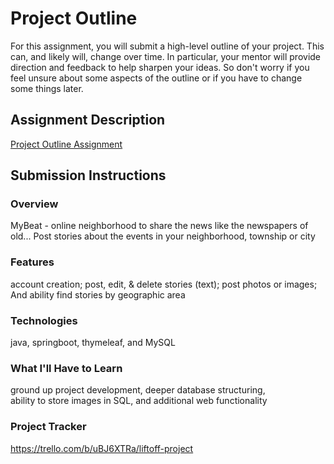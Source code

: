 # Project Outline
For this assignment, you will submit a high-level outline of your project. This can, and likely will, change over time. In particular, your mentor will provide direction and feedback to help sharpen your ideas. So don't worry if you feel unsure about some aspects of the outline or if you have to change some things later.

## Assignment Description
[Project Outline Assignment](https://education.launchcode.org/liftoff/modules/assignments/project-outline)

## Submission Instructions

### Overview
MyBeat - online neighborhood to share the news like the newspapers of old... Post stories about the events in your neighborhood, township or city
### Features
account creation;
post, edit, & delete stories (text);
post photos or images; And 
ability find stories by geographic area
### Technologies
java, 
springboot, 
thymeleaf, and 
MySQL
### What I'll Have to Learn
ground up project development, 
deeper database structuring,  
ability to store images in SQL,
and additional web functionality
### Project Tracker
https://trello.com/b/uBJ6XTRa/liftoff-project
